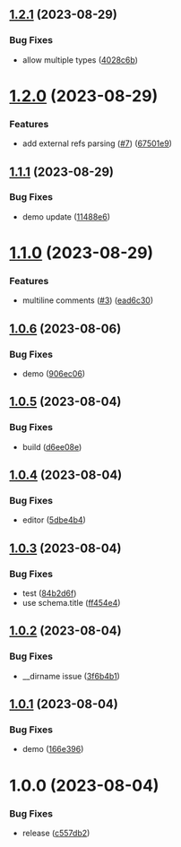 ## [1.2.1](https://github.com/SocialGouv/helm-schema/compare/v1.2.0...v1.2.1) (2023-08-29)


### Bug Fixes

* allow multiple types ([4028c6b](https://github.com/SocialGouv/helm-schema/commit/4028c6b08dd5a27e03daeb394709973c6397f67c))

# [1.2.0](https://github.com/SocialGouv/helm-schema/compare/v1.1.1...v1.2.0) (2023-08-29)


### Features

* add external refs parsing ([#7](https://github.com/SocialGouv/helm-schema/issues/7)) ([67501e9](https://github.com/SocialGouv/helm-schema/commit/67501e95276b192ee2f8044bbf482637c5d74715))

## [1.1.1](https://github.com/SocialGouv/helm-schema/compare/v1.1.0...v1.1.1) (2023-08-29)


### Bug Fixes

* demo update ([11488e6](https://github.com/SocialGouv/helm-schema/commit/11488e65149f531bbddb6fabb8a0a832c99aa033))

# [1.1.0](https://github.com/SocialGouv/helm-schema/compare/v1.0.6...v1.1.0) (2023-08-29)


### Features

* multiline comments ([#3](https://github.com/SocialGouv/helm-schema/issues/3)) ([ead6c30](https://github.com/SocialGouv/helm-schema/commit/ead6c306c8677df10acf7bfdcefc09c46d0651b1))

## [1.0.6](https://github.com/SocialGouv/helm-schema/compare/v1.0.5...v1.0.6) (2023-08-06)


### Bug Fixes

* demo ([906ec06](https://github.com/SocialGouv/helm-schema/commit/906ec06ffd528d1972d5cc89a4dd02dcb09fedf9))

## [1.0.5](https://github.com/SocialGouv/helm-schema/compare/v1.0.4...v1.0.5) (2023-08-04)


### Bug Fixes

* build ([d6ee08e](https://github.com/SocialGouv/helm-schema/commit/d6ee08ee9a816693945661fda582af5c7cd25da2))

## [1.0.4](https://github.com/SocialGouv/helm-schema/compare/v1.0.3...v1.0.4) (2023-08-04)


### Bug Fixes

* editor ([5dbe4b4](https://github.com/SocialGouv/helm-schema/commit/5dbe4b4778fd33262b3186c6133c13b3df271e5f))

## [1.0.3](https://github.com/SocialGouv/helm-schema/compare/v1.0.2...v1.0.3) (2023-08-04)


### Bug Fixes

* test ([84b2d6f](https://github.com/SocialGouv/helm-schema/commit/84b2d6f038eb725b1adb9f2b0ecb24e01576e201))
* use schema.title ([ff454e4](https://github.com/SocialGouv/helm-schema/commit/ff454e43205aa184aaeb5b12913f7b9864ca07e5))

## [1.0.2](https://github.com/SocialGouv/helm-schema/compare/v1.0.1...v1.0.2) (2023-08-04)


### Bug Fixes

* __dirname issue ([3f6b4b1](https://github.com/SocialGouv/helm-schema/commit/3f6b4b19e7164f0a742741ff01ae596b90880b19))

## [1.0.1](https://github.com/SocialGouv/helm-schema/compare/v1.0.0...v1.0.1) (2023-08-04)


### Bug Fixes

* demo ([166e396](https://github.com/SocialGouv/helm-schema/commit/166e396f22f0ebd4450fb1bb3e358a89ebe22197))

# 1.0.0 (2023-08-04)


### Bug Fixes

* release ([c557db2](https://github.com/SocialGouv/helm-schema/commit/c557db2cd8605cbb7a94b825a9566ef191e4efd3))
